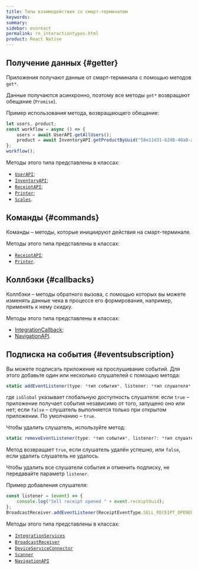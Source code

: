 ```yaml
---
title: Типы взаимодействия со смарт-терминалом
keywords:
summary:
sidebar: evoreact
permalink: rn_interactiontypes.html
product: React Native
---
```


## Получение данных {#getter}

Приложения получают данные от смарт-терминала с помощью методов `get*`.

Данные получаются асинхронно, поэтому все методы `get*` возвращают обещание (`Promise`).

Пример использования метода, возвращающего обещание:

```js
let users, product;
const workflow = async () => {
    users = await UserAPI.getAllUsers();
    product = await InventoryAPI.getProductByUuid("58e11d31-b2d8-40a0-a1b0-cbd44620a9ec");
};
workflow();
```

Методы этого типа представлены в классах:

* [`UserAPI`](./rn_reference_userapi.html);
* [`InventoryAPI`](./rn_reference_inventoryapi.html);
* [`ReceiptAPI`](./rn_reference_receiptapi.html);
* [`Printer`](./rn_reference_devicesprinter.html);
* [`Scales`](./rn_reference_devicescales.html).


## Команды {#commands}

Команды – методы, которые инициируют действия на смарт-терминале.

Методы этого типа представлены в классах:

* [`ReceiptAPI`](./rn_reference_receiptapi.html);
* [`Printer`](./rn_reference_devicesprinter.html).

## Коллбэки {#callbacks}

Коллбэки – методы обратного вызова, с помощью которых вы можете изменять данные чека в процессе его формирования, например, применять к нему скидку.

Методы этого типа представлены в классах:

* [IntegrationCallback](./rn_reference_integrationapi.html);
* [NavigationAPI](./rn_reference_navigationapi.html).

## Подписка на события {#eventsubscription}

Вы можете подписать приложение на прослушивание событий. Для этого добавьте один или несколько слушателей с помощью метода:

```js
static addEventListener(type: *тип события*, listener: *тип слушателя*, isGlobal: boolean = true): void
```

где `isGlobal` указывает глобальную доступность слушателя: если `true` – приложение получает события независимо от того, запущено оно или нет; если `false` – слушатель выполняется только при открытом приложении. По умолчанию – `true`.

Чтобы удалить слушатель, используйте метод:

```js
static removeEventListener(type: *тип события*, listener?: *тип слушателя*): boolean
```

Метод возвращает `true`, если слушатель удалён успешно, или `false`, если удалить слушатель не удалось.

Чтобы удалить все слушатели события и отменить подписку, не передавайте параметр `listener`.

Пример добавления слушателя:

```js
const listener = (event) => {
    console.log("Sell receipt opened " + event.receiptUuid);
};
BroadcastReceiver.addEventListener(ReceiptEventType.SELL_RECEIPT_OPENED, listener);
```

Методы этого типа представлены в классах:

* [`IntegrationServices`](./rn_reference_integrationapi.html)
* [`BroadcastReceiver`](./rn_reference_broadcastreceivers.html)
* [`DeviceServiceConnector`](./rn_reference_devicesconnection.html)
* [`Scanner`](./rn_reference_devicescanner.html)
* [`NavigationAPI`](./rn_reference_navigationapi.html)
